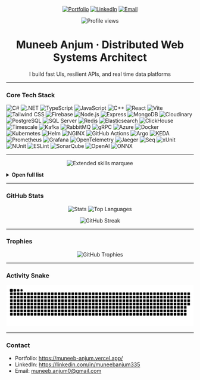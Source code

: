 <!-- Navbar -->
<p align="center">
  <a href="https://muneeb-anjum.vercel.app/"><img src="https://img.shields.io/badge/Portfolio-muneeb--anjum.vercel.app-000000?logo=vercel&logoColor=white" alt="Portfolio"></a>
  <a href="https://linkedin.com/in/muneebanjum335"><img src="https://img.shields.io/badge/LinkedIn-Muneeb%20Anjum-0A66C2?logo=linkedin&logoColor=white" alt="LinkedIn"></a>
  <a href="mailto:muneeb.anjum0@gmail.com"><img src="https://img.shields.io/badge/Email-muneeb.anjum0%40gmail.com-EA4335?logo=gmail&logoColor=white" alt="Email"></a>
</p>

<!-- Views -->
<p align="center">
  <img src="https://komarev.com/ghpvc/?username=muneeb-anjum0&style=flat&color=gray" alt="Profile views">
</p>

<h1 align="center">Muneeb Anjum · Distributed Web Systems Architect</h1>
<p align="center">I build fast UIs, resilient APIs, and real time data platforms</p>

---

<h3>Core Tech Stack</h3>

<p align="left">
  <!-- Languages -->
  <img title="C#" alt="C#" width="48" src="https://cdn.jsdelivr.net/gh/devicons/devicon/icons/csharp/csharp-original.svg"/>
  <img title=".NET" alt=".NET" width="48" src="https://cdn.jsdelivr.net/gh/devicons/devicon/icons/dotnetcore/dotnetcore-original.svg"/>
  <img title="TypeScript" alt="TypeScript" width="48" src="https://cdn.jsdelivr.net/gh/devicons/devicon/icons/typescript/typescript-original.svg"/>
  <img title="JavaScript" alt="JavaScript" width="48" src="https://cdn.jsdelivr.net/gh/devicons/devicon/icons/javascript/javascript-original.svg"/>
  <img title="C++" alt="C++" width="48" src="https://cdn.jsdelivr.net/gh/devicons/devicon/icons/cplusplus/cplusplus-original.svg"/>

  <!-- Frontend -->
  <img title="React" alt="React" width="48" src="https://cdn.jsdelivr.net/gh/devicons/devicon/icons/react/react-original.svg"/>
  <img title="Vite" alt="Vite" width="48" src="https://cdn.jsdelivr.net/gh/devicons/devicon/icons/vitejs/vitejs-original.svg"/>
  <img title="Tailwind CSS" alt="Tailwind CSS" width="48" src="https://cdn.simpleicons.org/tailwindcss"/>
  <img title="Firebase" alt="Firebase" width="48" src="https://cdn.simpleicons.org/firebase"/>

  <!-- Node.js backend -->
  <img title="Node.js" alt="Node.js" width="48" src="https://cdn.jsdelivr.net/gh/devicons/devicon/icons/nodejs/nodejs-original.svg"/>
  <img title="Express" alt="Express" width="48" src="https://cdn.jsdelivr.net/gh/devicons/devicon/icons/express/express-original.svg"/>
  <img title="MongoDB" alt="MongoDB" width="48" src="https://cdn.jsdelivr.net/gh/devicons/devicon/icons/mongodb/mongodb-original.svg"/>
  <img title="Cloudinary" alt="Cloudinary" width="48" src="https://cdn.simpleicons.org/cloudinary"/>

  <!-- Databases -->
  <img title="PostgreSQL" alt="PostgreSQL" width="48" src="https://cdn.jsdelivr.net/gh/devicons/devicon/icons/postgresql/postgresql-original.svg"/>
  <img title="SQL Server" alt="SQL Server" width="48" src="https://cdn.jsdelivr.net/gh/devicons/devicon/icons/microsoftsqlserver/microsoftsqlserver-plain.svg"/>
  <img title="Redis" alt="Redis" width="48" src="https://cdn.jsdelivr.net/gh/devicons/devicon/icons/redis/redis-original.svg"/>
  <img title="Elasticsearch" alt="Elasticsearch" width="48" src="https://cdn.jsdelivr.net/gh/devicons/devicon/icons/elasticsearch/elasticsearch-original.svg"/>
  <img title="ClickHouse" alt="ClickHouse" width="48" src="https://cdn.simpleicons.org/clickhouse"/>
  <img title="Timescale" alt="Timescale" width="48" src="https://cdn.simpleicons.org/timescale"/>

  <!-- Messaging -->
  <img title="Kafka" alt="Kafka" width="48" src="https://cdn.jsdelivr.net/gh/devicons/devicon/icons/apachekafka/apachekafka-original.svg"/>
  <img title="RabbitMQ" alt="RabbitMQ" width="48" src="https://cdn.jsdelivr.net/gh/devicons/devicon/icons/rabbitmq/rabbitmq-original.svg"/>
  <img title="gRPC" alt="gRPC" width="48" src="https://cdn.simpleicons.org/grpc"/>

  <!-- Cloud and Infra -->
  <img title="Azure" alt="Azure" width="48" src="https://cdn.jsdelivr.net/gh/devicons/devicon/icons/azure/azure-original.svg"/>
  <img title="Docker" alt="Docker" width="48" src="https://cdn.jsdelivr.net/gh/devicons/devicon/icons/docker/docker-original.svg"/>
  <img title="Kubernetes" alt="Kubernetes" width="48" src="https://cdn.jsdelivr.net/gh/devicons/devicon/icons/kubernetes/kubernetes-plain.svg"/>
  <img title="Helm" alt="Helm" width="48" src="https://cdn.jsdelivr.net/gh/devicons/devicon/icons/helm/helm-original.svg"/>
  <img title="NGINX" alt="NGINX" width="48" src="https://cdn.jsdelivr.net/gh/devicons/devicon/icons/nginx/nginx-original.svg"/>
  <img title="GitHub Actions" alt="GitHub Actions" width="48" src="https://cdn.jsdelivr.net/gh/devicons/devicon/icons/githubactions/githubactions-plain.svg"/>
  <img title="Argo" alt="Argo" width="48" src="https://cdn.simpleicons.org/argo"/>
  <img title="KEDA" alt="KEDA" width="48" src="https://cdn.simpleicons.org/keda"/>

  <!-- Observability -->
  <img title="Prometheus" alt="Prometheus" width="48" src="https://cdn.jsdelivr.net/gh/devicons/devicon/icons/prometheus/prometheus-original.svg"/>
  <img title="Grafana" alt="Grafana" width="48" src="https://cdn.jsdelivr.net/gh/devicons/devicon/icons/grafana/grafana-original.svg"/>
  <img title="OpenTelemetry" alt="OpenTelemetry" width="48" src="https://cdn.simpleicons.org/opentelemetry"/>
  <img title="Jaeger" alt="Jaeger" width="48" src="https://cdn.simpleicons.org/jaeger"/>
  <img title="Seq" alt="Seq" width="48" src="https://cdn.simpleicons.org/seq"/>

  <!-- Testing and Quality -->
  <img title="xUnit" alt="xUnit" width="48" src="https://cdn.simpleicons.org/xunit"/>
  <img title="NUnit" alt="NUnit" width="48" src="https://cdn.simpleicons.org/nunit"/>
  <img title="ESLint" alt="ESLint" width="48" src="https://cdn.jsdelivr.net/gh/devicons/devicon/icons/eslint/eslint-original.svg"/>
  <img title="SonarQube" alt="SonarQube" width="48" src="https://cdn.simpleicons.org/sonarqube"/>

  <!-- AI -->
  <img title="OpenAI" alt="OpenAI" width="48" src="https://cdn.simpleicons.org/openai"/>
  <img title="ONNX" alt="ONNX" width="48" src="https://cdn.simpleicons.org/onnx"/>
</p>


---

<!-- Extended skills section -->
<p align="center">
  <img src="https://readme-typing-svg.demolab.com?font=Fira+Code&weight=600&size=22&duration=3000&pause=800&center=true&vCenter=true&width=900&lines=Extended+skills+I+use;Clean+Architecture%2C+CQRS%2C+Vertical+Slices;Polly+resilience%2C+retries%2C+bulkheads%2C+hedging;ETags%2C+conditional+requests%2C+versioned+REST;OpenAPI+(NSwag%2FSwashbuckle)+and+BFF;Background+jobs+(Hangfire%2C+Quartz.NET);Outbox%2C+idempotency%2C+read+replicas;OpenTelemetry+%2B+OTLP+%7C+Prometheus+%7C+Grafana;Docker%2C+K8s%2C+Helm%2C+Argo%2C+KEDA;EF+Core+compiled+models+%2B+Dapper;C%2B%2B+OpenGL%2C+GLFW%2C+GLAD%2C+ImGui" alt="Extended skills marquee">
</p>

<details>
<summary><b>Open full list</b></summary>

- React, TSX, hooks, Router, Zustand, React Query, TinyMCE  
- Tailwind, PostCSS, Autoprefixer, CSS Modules, tailwind-merge, clsx  
- Framer Motion, Lenis, PWA, IndexedDB caching  
- Axios, Firebase client SDK  
- Node, Express, Helmet, CORS, rate limits, cookie parser, bcryptjs, JWT  
- Zod validation, Morgan logs, dotenv, TSX runner  
- MongoDB with Mongoose, Firebase Admin for Firestore, Storage, Auth, Cloudinary  
- .NET 8, Minimal APIs, Clean architecture, CQRS, MediatR style patterns  
- Kestrel tuning, HTTP 2 and 3, gRPC, reverse proxies, WebSockets  
- EF Core compiled models, Dapper hot paths, Redis caching and Streams  
- Outbox pattern, partitioning, read replicas, idempotency keys  
- Kafka, RabbitMQ, Azure Service Bus, MassTransit or NServiceBus, sagas  
- OAuth2, OIDC, JWT, PASETO, mTLS, CSP, HSTS, Data Protection  
- Polly resilience, async IO, batching, pooling, perf profiling  
- OpenTelemetry traces, metrics, logs to OTLP, Prometheus, Grafana, Jaeger  
- REST with versioning, ETags, conditional requests, OpenAPI, BFF pattern  
- Background jobs with Hangfire, Quartz.NET, Azure Functions durable orchestrations  
- Azure App Configuration, feature flags, ring deployments, source generators  
- Elasticsearch or OpenSearch clients, relevance tuning, percolator queries  
- ML.NET style pipelines, ONNX, OpenAI SDK, vector search  
- GDPR tooling, audit trails, PII tokenization, quotas, tenant sharding  
- Docker, Compose, K8s, Helm, KEDA, Argo, Nginx, GitHub Actions, Azure DevOps  
- Testcontainers, WireMock.Net, FluentAssertions, AutoFixture, Bogus  
- Conventional commits, semantic versioning, centralized tsconfig and vite.config  
- C++ OpenGL, GLFW, GLAD, GLM, ImGui, stb_image, CMake
</details>

---

### GitHub Stats

<p align="center">
  <img height="170" src="https://github-readme-stats.vercel.app/api?username=muneeb-anjum0&show_icons=true&include_all_commits=true&count_private=true&theme=default" alt="Stats">
  <img height="170" src="https://github-readme-stats.vercel.app/api/top-langs/?username=muneeb-anjum0&layout=compact&langs_count=12&theme=default" alt="Top Languages">
</p>

<p align="center">
  <img height="170" src="https://streak-stats.demolab.com?user=muneeb-anjum0&theme=default" alt="GitHub Streak">
</p>

---

### Trophies

<p align="center">
  <img src="https://github-profile-trophy.vercel.app/?username=muneeb-anjum0&theme=flat&no-frame=true&row=1&column=7" alt="GitHub Trophies">
</p>

---

### Activity Snake

<p align="center">
  <img src="https://raw.githubusercontent.com/muneeb-anjum0/muneeb-anjum0/output/snake.svg" alt="snake animation">
</p>

---

### Contact

- Portfolio: https://muneeb-anjum.vercel.app/  
- LinkedIn: https://linkedin.com/in/muneebanjum335  
- Email: muneeb.anjum0@gmail.com
